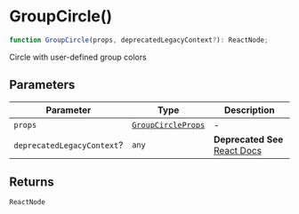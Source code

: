 # GroupCircle()

```ts
function GroupCircle(props, deprecatedLegacyContext?): ReactNode;
```

Circle with user-defined group colors

## Parameters

| Parameter                  | Type                                                    | Description                                                                                                                       |
| -------------------------- | ------------------------------------------------------- | --------------------------------------------------------------------------------------------------------------------------------- |
| `props`                    | [`GroupCircleProps`](../interfaces/GroupCircleProps.md) | -                                                                                                                                 |
| `deprecatedLegacyContext`? | `any`                                                   | **Deprecated** **See** [React Docs](https://legacy.reactjs.org/docs/legacy-context.html#referencing-context-in-lifecycle-methods) |

## Returns

`ReactNode`
